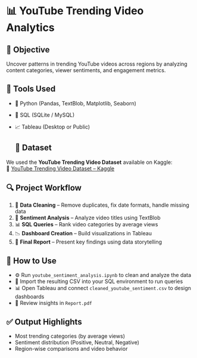 # 📊 YouTube Trending Video Analytics

## 🎯 Objective  
Uncover patterns in trending YouTube videos across regions by analyzing content categories, viewer sentiments, and engagement metrics.

## 🧰 Tools Used  
- 🐍 Python (Pandas, TextBlob, Matplotlib, Seaborn)  
- 💾 SQL (SQLite / MySQL)  
- 📈 Tableau (Desktop or Public)

  ## 📂 Dataset
We used the **YouTube Trending Video Dataset** available on Kaggle:  
🔗 [YouTube Trending Video Dataset – Kaggle](https://www.kaggle.com/datasets/datasnaek/youtube-new)


## 🔍 Project Workflow  
1. 🧹 **Data Cleaning** – Remove duplicates, fix date formats, handle missing data  
2. 💬 **Sentiment Analysis** – Analyze video titles using TextBlob  
3. 📊 **SQL Queries** – Rank video categories by average views  
4. 📉 **Dashboard Creation** – Build visualizations in Tableau  
5. 📝 **Final Report** – Present key findings using data storytelling


## 🚀 How to Use  
- ⚙️ Run `youtube_sentiment_analysis.ipynb` to clean and analyze the data  
- 📂 Import the resulting CSV into your SQL environment to run queries  
- 📊 Open Tableau and connect `cleaned_youtube_sentiment.csv` to design dashboards  
- 📑 Review insights in `Report.pdf`  

## ✅ Output Highlights  
- Most trending categories (by average views)  
- Sentiment distribution (Positive, Neutral, Negative)  
- Region-wise comparisons and video behavior
